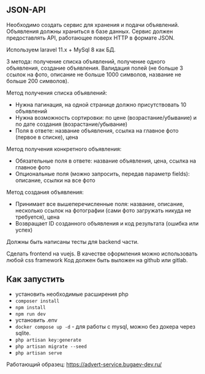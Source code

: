 ## JSON-API

Необходимо создать сервис для хранения и подачи объявлений. Объявления должны храниться в базе данных. Сервис должен предоставлять API, работающее поверх HTTP в формате JSON.

Используем laravel 11.x + MySql 8 как БД.

3 метода: получение списка объявлений, получение одного объявления, создание объявления.
Валидация полей (не больше 3 ссылок на фото, описание не больше 1000 символов, название не больше 200 символов).

Метод получения списка объявлений:

- Нужна пагинация, на одной странице должно присутствовать 10 объявлений
- Нужна возможность сортировки: по цене (возрастание/убывание) и по дате создания (возрастание/убывание)
- Поля в ответе: название объявления, ссылка на главное фото (первое в списке), цена

Метод получения конкретного объявления:

- Обязательные поля в ответе: название объявления, цена, ссылка на главное фото
- Опциональные поля (можно запросить, передав параметр fields): описание, ссылки на все фото

Метод создания объявления:

- Принимает все вышеперечисленные поля: название, описание, несколько ссылок на фотографии (сами фото загружать никуда не требуется), цена
- Возвращает ID созданного объявления и код результата (ошибка или успех)

Должны быть написаны тесты для backend части.

Сделать frontend на vuejs. В качестве оформления можно использовать любой css framework
Код должен быть выложен на github или gitlab.

## Как запустить
- установить необходимые расширения php
- `composer install`
- `npm install`
- `npm run dev`
- установить .env
- `docker compose up -d` - для работы с mysql, можно без докера через sqlite.
- `php artisan key:generate`
- `php artisan migrate --seed`
- `php artisan serve`

Работающий образец: https://advert-service.bugaev-dev.ru/
